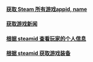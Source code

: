 #### [获取 Steam 所有游戏appid, name](http://api.steampowered.com/ISteamApps/GetAppList/v2)
#### [获取游戏新闻](http://api.steampowered.com/ISteamNews/GetNewsForApp/v0002)
#### [根据 steamid 查看玩家的个人信息](http://api.steampowered.com/ISteamUser/GetPlayerSummaries/v0002/?key=F669EFACEC02DDB1D11E3D2FABE5F17F&steamids=76561198218709653)
#### [根据 steamid 获取游戏装备](http://api.steampowered.com/IEconItems_730/GetPlayerItems/v0001/?key=F669EFACEC02DDB1D11E3D2FABE5F17F&steamid=76561198120962980)
